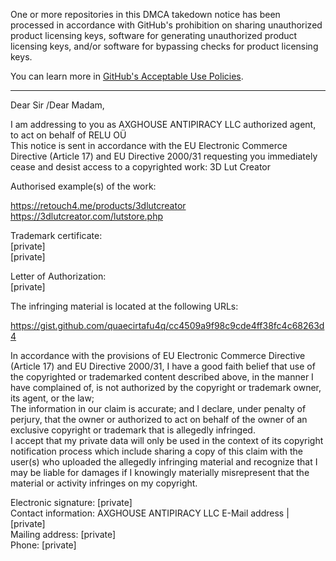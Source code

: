 One or more repositories in this DMCA takedown notice has been processed in accordance with GitHub's prohibition on sharing unauthorized product licensing keys, software for generating unauthorized product licensing keys, and/or software for bypassing checks for product licensing keys.

You can learn more in [GitHub's Acceptable Use Policies](https://docs.github.com/en/github/site-policy/github-acceptable-use-policies).

---

Dear Sir /Dear Madam,

I am addressing to you as AXGHOUSE ANTIPIRACY LLC authorized agent, to act on behalf of RELU OÜ  
This notice is sent in accordance with the EU Electronic Commerce Directive (Article 17) and EU Directive 2000/31 requesting you immediately cease and desist access to a copyrighted work: 3D Lut Creator 

Authorised example(s) of the work:

https://retouch4.me/products/3dlutcreator  
https://3dlutcreator.com/lutstore.php

Trademark certificate:  
[private]  
[private]  



Letter of Authorization:  
[private]

The infringing material is located at the following URLs:

https://gist.github.com/quaecirtafu4q/cc4509a9f98c9cde4ff38fc4c68263d4

In accordance with the provisions of EU Electronic Commerce Directive (Article 17) and EU Directive 2000/31, I have a good faith belief that use of the copyrighted or trademarked content described above, in the manner I have complained of, is not authorized by the copyright or trademark owner, its agent, or the law;  
The information in our claim is accurate; and I declare, under penalty of perjury, that the owner or authorized to act on behalf of the owner of an exclusive copyright or trademark that is allegedly infringed.  
I accept that my private data will only be used in the context of its copyright notification process which include sharing a copy of this claim with the user(s) who uploaded the allegedly infringing material and recognize that I may be liable for damages if I knowingly materially misrepresent that the material or activity infringes on my copyright.

Electronic signature: [private]  
Contact information: AXGHOUSE ANTIPIRACY LLC
E-Mail address | [private]  
Mailing address: [private]  
Phone: [private]  
